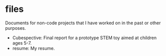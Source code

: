 # files
Documents for non-code projects that I have worked on in the past or other purposes.

* Cubespective: Final report for a prototype STEM toy aimed at children ages 5-7.
* resume: My resume.
